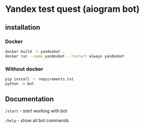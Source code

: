 # Yandex test quest (aiogram bot)

## installation
### Docker
```bash
docker build -t yandexbot .
docker run --name yandexbot --restart always yandexbot
```

### Without docker
```bash 
pip install -r requirements.txt
python -m bot
```

## Documentation
`/start` - start working with bot

`/help` - show all bot commands